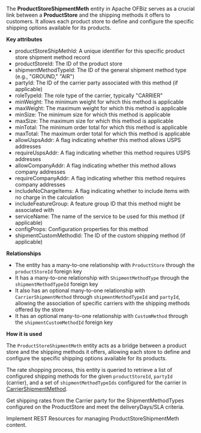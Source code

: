 The **ProductStoreShipmentMeth** entity in Apache OFBiz serves as a crucial link between a **ProductStore** and the shipping methods it offers to customers. It allows each product store to define and configure the specific shipping options available for its products.

**Key attributes**

*   productStoreShipMethId: A unique identifier for this specific product store shipment method record
*   productStoreId: The ID of the product store
*   shipmentMethodTypeId: The ID of the general shipment method type (e.g., "GROUND," "AIR")
*   partyId: The ID of the carrier party associated with this method (if applicable)
*   roleTypeId: The role type of the carrier, typically "CARRIER"
*   minWeight: The minimum weight for which this method is applicable
*   maxWeight: The maximum weight for which this method is applicable
*   minSize: The minimum size for which this method is applicable
*   maxSize: The maximum size for which this method is applicable
*   minTotal: The minimum order total for which this method is applicable
*   maxTotal: The maximum order total for which this method is applicable
*   allowUspsAddr: A flag indicating whether this method allows USPS addresses
*   requireUspsAddr: A flag indicating whether this method requires USPS addresses
*   allowCompanyAddr: A flag indicating whether this method allows company addresses
*   requireCompanyAddr: A flag indicating whether this method requires company addresses
*   includeNoChargeItems: A flag indicating whether to include items with no charge in the calculation
*   includeFeatureGroup: A feature group ID that this method might be associated with
*   serviceName: The name of the service to be used for this method (if applicable)
*   configProps: Configuration properties for this method
*   shipmentCustomMethodId: The ID of the custom shipping method (if applicable)

**Relationships**

*   The entity has a many-to-one relationship with `ProductStore` through the `productStoreId` foreign key
*   It has a many-to-one relationship with `ShipmentMethodType` through the `shipmentMethodTypeId` foreign key
*   It also has an optional many-to-one relationship with `CarrierShipmentMethod` through `shipmentMethodTypeId` and `partyId`, allowing the association of specific carriers with the shipping methods offered by the store
*   It has an optional many-to-one relationship with `CustomMethod` through the `shipmentCustomMethodId` foreign key

**How it is used**

The `ProductStoreShipmentMeth` entity acts as a bridge between a product store and the shipping methods it offers, allowing each store to define and configure the specific shipping options available for its products.


The rate shopping process, this entity is queried to retrieve a list of configured shipping methods for the given `productStoreId`, `partyId` (carrier), and a set of `shipmentMethodTypeIds` configured for the carrier in [CarrierShipmentMethod](CarrierShipmentMethod.md). 

Get shipping rates from the Carrier party for the ShipmentMethodTypes configured on the ProductStore and meet the deliveryDays/SLA criteria. 

Implement REST Resources for managing ProductStoreShipmentMeth content. 
